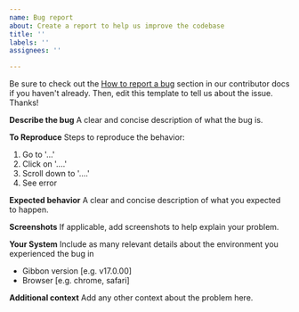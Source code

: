 ```yaml
---
name: Bug report
about: Create a report to help us improve the codebase
title: ''
labels: ''
assignees: ''

---
```


Be sure to check out the [How to report a bug](https://github.com/GibbonEdu/core/blob/master/docs/CONTRIBUTING.md#how-to-report-a-bug) section in our contributor docs if you haven't already. Then, edit this template to tell us about the issue. Thanks!

**Describe the bug**
A clear and concise description of what the bug is.

**To Reproduce**
Steps to reproduce the behavior:
1. Go to '...'
2. Click on '....'
3. Scroll down to '....'
4. See error

**Expected behavior**
A clear and concise description of what you expected to happen.

**Screenshots**
If applicable, add screenshots to help explain your problem.

**Your System**
Include as many relevant details about the environment you experienced the bug in
 - Gibbon version [e.g. v17.0.00]
 - Browser [e.g. chrome, safari]

**Additional context**
Add any other context about the problem here.
